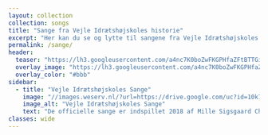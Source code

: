 ```yaml
---
layout: collection
collection: songs
title: "Sange fra Vejle Idrætshøjskoles historie"
excerpt: "Her kan du se og lytte til sangene fra Vejle Idrætshøjskoles historie."
permalink: /sange/
header:
  teaser: "https://lh3.googleusercontent.com/a4nc7K0boZwFKGPHfaZFtBTTGiQezgx5bcpSR_nICwwZhTe6JvpqaG8jpagRV6kKOW7Mztl5L941Lbu1jbnKBeyOE_2epjiN-fu9GALRZRf0kU7d-AO3AXXSZPzwMnC6wDcmkGLBtg"
  overlay_image: "https://lh3.googleusercontent.com/a4nc7K0boZwFKGPHfaZFtBTTGiQezgx5bcpSR_nICwwZhTe6JvpqaG8jpagRV6kKOW7Mztl5L941Lbu1jbnKBeyOE_2epjiN-fu9GALRZRf0kU7d-AO3AXXSZPzwMnC6wDcmkGLBtg"
  overlay_color: "#bbb"
sidebar:
  - title: "Vejle Idrætshøjskoles Sange"
    image: "//images.weserv.nl/?url=https://drive.google.com/uc?id=10k7zuB8CRXnnKxBye_kIzKdBnO5uKGwi&w=300&a=attention&t=square"
    image_alt: "Vejle Idrætshøjskoles Sange"
    text: "De officielle sange er indspillet 2018 af Mille Sigsgaard Christensen, Charlotte Støjberg og Kristian Enevoldsen."
classes: wide
---
```

